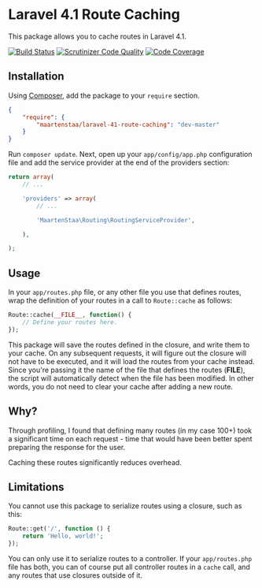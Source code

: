 # Laravel 4.1 Route Caching

This package allows you to cache routes in Laravel 4.1.

[![Build Status](https://travis-ci.org/MaartenStaa/laravel-41-route-caching.svg)](https://travis-ci.org/MaartenStaa/laravel-41-route-caching)
[![Scrutinizer Code Quality](https://scrutinizer-ci.com/g/MaartenStaa/laravel-41-route-caching/badges/quality-score.png?b=master)](https://scrutinizer-ci.com/g/MaartenStaa/laravel-41-route-caching/?branch=master)
[![Code Coverage](https://scrutinizer-ci.com/g/MaartenStaa/laravel-41-route-caching/badges/coverage.png?b=master)](https://scrutinizer-ci.com/g/MaartenStaa/laravel-41-route-caching/?branch=master)

## Installation

Using [Composer](http://getcomposer.org/), add the package to your `require` section.

```json
{
	"require": {
		"maartenstaa/laravel-41-route-caching": "dev-master"
	}
}
```

Run `composer update`. Next, open up your `app/config/app.php` configuration file
and add the service provider at the end of the providers section:

```php
return array(
	// ...

	'providers' => array(
		// ...

		'MaartenStaa\Routing\RoutingServiceProvider',

	),

);
```

## Usage

In your `app/routes.php` file, or any other file you use that defines routes, wrap
the definition of your routes in a call to `Route::cache` as follows:

```php
Route::cache(__FILE__, function() {
	// Define your routes here.
});
```

This package will save the routes defined in the closure, and write them to your
cache. On any subsequent requests, it will figure out the closure will not have
to be executed, and it will load the routes from your cache instead. Since you're
passing it the name of the file that defines the routes (__FILE__), the script
will automatically detect when the file has been modified. In other words, you do
not need to clear your cache after adding a new route.


## Why?

Through profiling, I found that defining many routes (in my case 100+) took a
significant time on each request - time that would have been better spent preparing
the response for the user.

Caching these routes significantly reduces overhead.

## Limitations

You cannot use this package to serialize routes using a closure, such as this:

```php
Route::get('/', function () {
	return 'Hello, world!';
});
```

You can only use it to serialize routes to a controller. If your `app/routes.php`
file has both, you can of course put all controller routes in a `cache` call,
and any routes that use closures outside of it.
